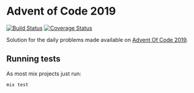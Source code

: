 # Advent of Code 2019

[![Build Status](https://travis-ci.com/pedro-stanaka/advent-code.svg?branch=master)](https://travis-ci.com/pedro-stanaka/advent-code)
[![Coverage Status](https://coveralls.io/repos/github/pedro-stanaka/advent-code/badge.svg)](https://coveralls.io/github/pedro-stanaka/advent-code)

Solution for the daily problems made available on [Advent Of Code
2019](https://adventofcode.com/2019).

## Running tests

As most mix projects just run:

```bash
mix test
```
